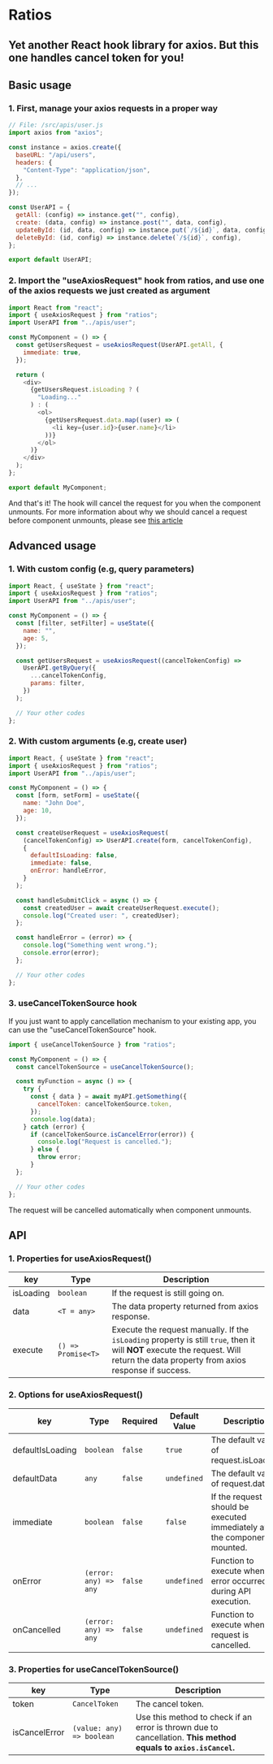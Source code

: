 # Ratios

## Yet another React hook library for axios. But this one handles cancel token for you!

## Basic usage

### 1. First, manage your axios requests in a proper way

```javascript
// File: /src/apis/user.js
import axios from "axios";

const instance = axios.create({
  baseURL: "/api/users",
  headers: {
    "Content-Type": "application/json",
  },
  // ...
});

const UserAPI = {
  getAll: (config) => instance.get("", config),
  create: (data, config) => instance.post("", data, config),
  updateById: (id, data, config) => instance.put(`/${id}`, data, config),
  deleteById: (id, config) => instance.delete(`/${id}`, config),
};

export default UserAPI;
```

### 2. Import the "useAxiosRequest" hook from ratios, and use one of the axios requests we just created as argument

```javascript
import React from "react";
import { useAxiosRequest } from "ratios";
import UserAPI from "../apis/user";

const MyComponent = () => {
  const getUsersRequest = useAxiosRequest(UserAPI.getAll, {
    immediate: true,
  });

  return (
    <div>
      {getUsersRequest.isLoading ? (
        "Loading..."
      ) : (
        <ol>
          {getUsersRequest.data.map((user) => (
            <li key={user.id}>{user.name}</li>
          ))}
        </ol>
      )}
    </div>
  );
};

export default MyComponent;
```

And that's it! The hook will cancel the request for you when the component unmounts.
For more information about why we should cancel a request before component unmounts, please see [this article](https://abe-msc-ac.medium.com/ratios-yet-another-react-hook-library-for-axios-56caef80d1c4)

## Advanced usage

### 1. With custom config (e.g, query parameters)

```javascript
import React, { useState } from "react";
import { useAxiosRequest } from "ratios";
import UserAPI from "../apis/user";

const MyComponent = () => {
  const [filter, setFilter] = useState({
    name: "",
    age: 5,
  });

  const getUsersRequest = useAxiosRequest((cancelTokenConfig) =>
    UserAPI.getByQuery({
      ...cancelTokenConfig,
      params: filter,
    })
  );

  // Your other codes
};
```

### 2. With custom arguments (e.g, create user)

```javascript
import React, { useState } from "react";
import { useAxiosRequest } from "ratios";
import UserAPI from "../apis/user";

const MyComponent = () => {
  const [form, setForm] = useState({
    name: "John Doe",
    age: 10,
  });

  const createUserRequest = useAxiosRequest(
    (cancelTokenConfig) => UserAPI.create(form, cancelTokenConfig),
    {
      defaultIsLoading: false,
      immediate: false,
      onError: handleError,
    }
  );

  const handleSubmitClick = async () => {
    const createdUser = await createUserRequest.execute();
    console.log("Created user: ", createdUser);
  };

  const handleError = (error) => {
    console.log("Something went wrong.");
    console.error(error);
  };

  // Your other codes
};
```

### 3. useCancelTokenSource hook

If you just want to apply cancellation mechanism to your existing app, you can use the "useCancelTokenSource" hook.

```javascript
import { useCancelTokenSource } from "ratios";

const MyComponent = () => {
  const cancelTokenSource = useCancelTokenSource();

  const myFunction = async () => {
    try {
      const { data } = await myAPI.getSomething({
        cancelToken: cancelTokenSource.token,
      });
      console.log(data);
    } catch (error) {
      if (cancelTokenSource.isCancelError(error)) {
        console.log("Request is cancelled.");
      } else {
        throw error;
      }
  };

  // Your other codes
};
```

The request will be cancelled automatically when component unmounts.

## API

### 1. Properties for useAxiosRequest()

| key       | Type               | Description                                                                                                                                                                        |
| --------- | ------------------ | ---------------------------------------------------------------------------------------------------------------------------------------------------------------------------------- |
| isLoading | `boolean`          | If the request is still going on.                                                                                                                                                  |
| data      | `<T = any>`        | The data property returned from axios response.                                                                                                                                    |
| execute   | `() => Promise<T>` | Execute the request manually. If the `isLoading` property is still `true`, then it will **NOT** execute the request. Will return the data property from axios response if success. |

### 2. Options for useAxiosRequest()

| key              | Type                  | Required | Default Value | Description                                                                   |
| ---------------- | --------------------- | -------- | ------------- | ----------------------------------------------------------------------------- |
| defaultIsLoading | `boolean`             | `false`  | `true`        | The default value of request.isLoading.                                       |
| defaultData      | `any`                 | `false`  | `undefined`   | The default value of request.data.                                            |
| immediate        | `boolean`             | `false`  | `false`       | If the request should be executed immediately after the component is mounted. |
| onError          | `(error: any) => any` | `false`  | `undefined`   | Function to execute when an error occurred during API execution.              |
| onCancelled      | `(error: any) => any` | `false`  | `undefined`   | Function to execute when the request is cancelled.                            |

### 3. Properties for useCancelTokenSource()

| key           | Type                      | Description                                                                                                     |
| ------------- | ------------------------- | --------------------------------------------------------------------------------------------------------------- |
| token         | `CancelToken`             | The cancel token.                                                                                               |
| isCancelError | `(value: any) => boolean` | Use this method to check if an error is thrown due to cancellation. **This method equals to `axios.isCancel`.** |
